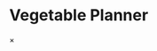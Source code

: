  <!DOCTYPE html>
<html>
<head>
<meta charset="utf-8"/>
<meta name="viewport" content="width=device-width,initial-scale=1.0">
<link rel="stylesheet" type="text/css" href="/html/css/style_main.css">
<title>Veg planner</title>

</head>
<body onload="creatdivs();">
<h1>Vegetable Planner </h1>
<div id="myModal" class="modal">
  <span class="close">&times;</span>
  <div id="modal-content"></div>
</div>

<script src="JS/veg3.js" type="text/javascript">

</script>
</body>
</html> 
